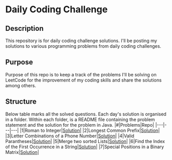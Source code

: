 # Daily Coding Challenge
## Description
This repository is for daily coding challenge solutions. I'll be posting my solutions to various programming problems from daily coding challenges.
## Purpose 
Purpose of this repo is to keep a track of the problems I'll be solving on LeetCode for the improvement of my coding skills and share the solutions among others.
## Structure
Below table marks all the solved questions. Each day's solution is organised in a folder. Within each folder, is a README file containing the problem statement and the solution for the problem in Java.
|#|Problems|Repo|
|---|---|---|
|1|Roman to Integer|[Solution](https://github.com/HrutikS/ProblemSolving/tree/f5d0dbc685b867bddaa60111c196ba9bc8a9e977/Roman%20To%20Integer)|
|2|Longest Common Prefix|[Solution](https://github.com/HrutikS/ProblemSolving/tree/b359fb8bb3d1c5bdafa4b883511344f59fa78f0e/Longest%20Common%20Prefix)|
|3|Letter Combinations of a Phone Number|[Solution](https://github.com/HrutikS/ProblemSolving/tree/d9f495dbfd2fcc75f97ac4a7cb9ee2ce6709abdd/Letter%20Combinations%20of%20a%20Phone%20Number)|
|4|Valid Parantheses|[Solution](https://github.com/HrutikS/ProblemSolving/tree/3587ee708cb275f5a9ecc71dc6eadfeffe9b75af/ValidParantheses)|
|5|Merge two sorted Lists|[Solution]()|
|6|Find the Index of the First Occurrence in a String|[Solution](https://github.com/HrutikS/ProblemSolving/tree/2c4b7d72c58ddaa447baddfaeb48b72964ae02fe/FindTheIndexOfTheFirstOccurrenceInAString)|
|7|Special Positions in a Binary Matrix|[Solution](https://github.com/HrutikS/ProblemSolving/tree/main/SpecialPositionsInABinaryMatrix)|
